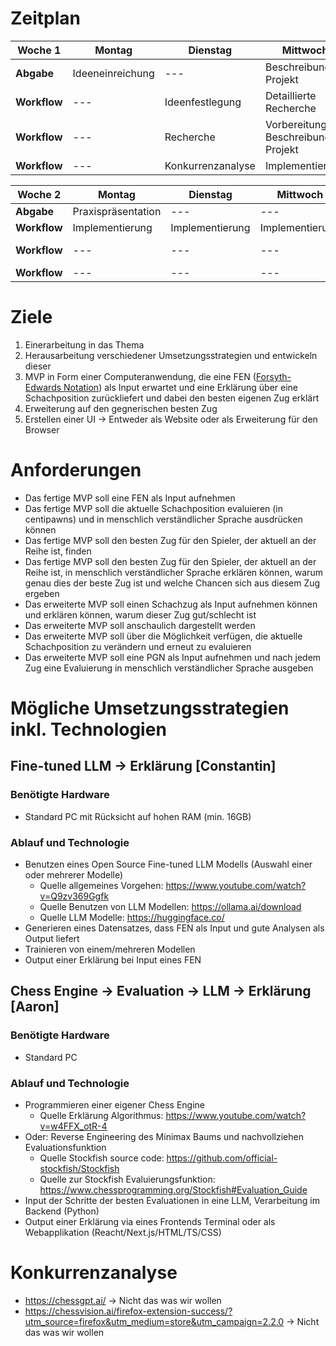 # Zeitplan

| **Woche 1**  | **Montag**       | **Dienstag**      | **Mittwoch**                      | **Donnerstag**            | **Freitag**          |
| ------------ | ---------------- | ----------------- | --------------------------------- | ------------------------- | -------------------- |
| **Abgabe**   | Ideeneinreichung | ---               | Beschreibung Projekt              | ---                       | Zwischenpräsentation |
| **Workflow** | ---              | Ideenfestlegung   | Detaillierte Recherche            | Implementierung           | ---                  |
| **Workflow** | ---              | Recherche         | Vorbereitung Beschreibung Projekt | Vorbereitung Präsentation | ---                  |
| **Workflow** | ---              | Konkurrenzanalyse | Implementierung                   | ---                       | ---                  |

| **Woche 2** | **Montag**         | **Dienstag**    | **Mittwoch**    | **Donnerstag**            | **Freitag**     |
| ------------- | ------------------ | --------------- | --------------- | ------------------------- | --------------- |
| **Abgabe**    | Praxispräsentation | ---             | ---             | ---                       | Endpräsentation |
| **Workflow**  | Implementierung    | Implementierung | Implementierung | Implementierung           |                 |
| **Workflow**  | ---                | ---             | ---             | Vorbereitung Präsentation | ---             |
| **Workflow**  | ---                | ---             | ---             | ---                       | ---             |

# Ziele
1. Einerarbeitung in das Thema
2. Herausarbeitung verschiedener Umsetzungsstrategien und entwickeln dieser
3. MVP in Form einer Computeranwendung, die eine FEN ([Forsyth-Edwards Notation](https://en.wikipedia.org/wiki/Forsyth%E2%80%93Edwards_Notation)) als Input erwartet und eine Erklärung über eine Schachposition zurückliefert und dabei den besten eigenen Zug erklärt
4. Erweiterung auf den gegnerischen besten Zug
5. Erstellen einer UI -> Entweder als Website oder als Erweiterung für den Browser

# Anforderungen
- Das fertige MVP soll eine FEN als Input aufnehmen
- Das fertige MVP soll die aktuelle Schachposition evaluieren (in centipawns) und in menschlich verständlicher Sprache ausdrücken können
- Das fertige MVP soll den besten Zug für den Spieler, der aktuell an der Reihe ist, finden
- Das fertige MVP soll den besten Zug für den Spieler, der aktuell an der Reihe ist, in menschlich verständlicher Sprache erklären können, warum genau dies der beste Zug ist und welche Chancen sich aus diesem Zug ergeben
- Das erweiterte MVP soll einen Schachzug als Input aufnehmen können und erklären können, warum dieser Zug gut/schlecht ist
- Das erweiterte MVP soll anschaulich dargestellt werden
- Das erweiterte MVP soll über die Möglichkeit verfügen, die aktuelle Schachposition zu verändern und erneut zu evaluieren
- Das erweiterte MVP soll eine PGN als Input aufnehmen und nach jedem Zug eine Evaluierung in menschlich verständlicher Sprache ausgeben
  
# Mögliche Umsetzungsstrategien inkl. Technologien

## Fine-tuned LLM -> Erklärung [Constantin]
### Benötigte Hardware
- Standard PC mit Rücksicht auf hohen RAM (min. 16GB)

### Ablauf und Technologie

- Benutzen eines Open Source Fine-tuned LLM Modells (Auswahl einer oder mehrerer Modelle)
  - Quelle allgemeines Vorgehen: https://www.youtube.com/watch?v=Q9zv369Ggfk
  - Quelle Benutzen von LLM Modellen: https://ollama.ai/download
  - Quelle LLM Modelle: https://huggingface.co/
- Generieren eines Datensatzes, dass FEN als Input und gute Analysen als Output liefert
- Trainieren von einem/mehreren Modellen
- Output einer Erklärung bei Input eines FEN

## Chess Engine -> Evaluation -> LLM -> Erklärung [Aaron]
### Benötigte Hardware
- Standard PC

### Ablauf und Technologie
- Programmieren einer eigener Chess Engine
  - Quelle Erklärung Algorithmus: https://www.youtube.com/watch?v=w4FFX_otR-4
- Oder: Reverse Engineering des Minimax Baums und nachvollziehen Evaluationsfunktion
  - Quelle Stockfish source code: https://github.com/official-stockfish/Stockfish
  - Quelle zur Stockfish Evaluierungsfunktion: https://www.chessprogramming.org/Stockfish#Evaluation_Guide
- Input der Schritte der besten Evaluationen in eine LLM, Verarbeitung im Backend (Python)
- Output einer Erklärung via eines Frontends Terminal oder als Webapplikation (Reacht/Next.js/HTML/TS/CSS)

# Konkurrenzanalyse

- https://chessgpt.ai/ -> Nicht das was wir wollen
- https://chessvision.ai/firefox-extension-success/?utm_source=firefox&utm_medium=store&utm_campaign=2.2.0 -> Nicht das was wir wollen
